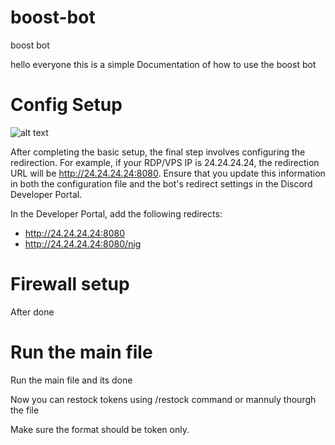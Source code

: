 # boost-bot
boost bot

hello everyone this is a simple Documentation of how to use the boost bot

# Config Setup

![alt text](https://cdn.discordapp.com/attachments/1187598218578628728/1188000685044797510/configg.png?ex=6598eedb&is=658679db&hm=104a899e08320fc2ba706ecff6bfb3b8712d4ca59b881d18820ad504d10ab435& "Logo Title Text 1")

After completing the basic setup, the final step involves configuring the redirection. For example, if your RDP/VPS IP is 24.24.24.24, the redirection URL will be http://24.24.24.24:8080. Ensure that you update this information in both the configuration file and the bot's redirect settings in the Discord Developer Portal.

In the Developer Portal, add the following redirects:
- http://24.24.24.24:8080
- http://24.24.24.24:8080/nig

# Firewall setup

[^1]: Open Firewall.
[^2]: Open Advanced Firewall settings.
[^3]: Inbound rules.
[^4]: New rules.
[^5]: Port.
[^6]: 8080.

After done 

# Run the main file

Run the main file and its done

Now you can restock tokens using /restock command or mannuly thourgh the file

Make sure the format should be token only.
